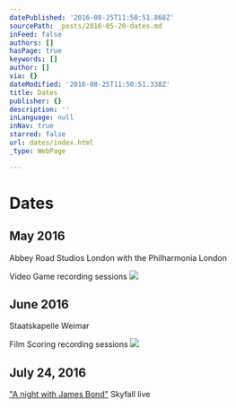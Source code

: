 ```yaml
---
datePublished: '2016-08-25T11:50:51.868Z'
sourcePath: _posts/2016-05-20-dates.md
inFeed: false
authors: []
hasPage: true
keywords: []
author: []
via: {}
dateModified: '2016-08-25T11:50:51.338Z'
title: Dates
publisher: {}
description: ''
inLanguage: null
inNav: true
starred: false
url: dates/index.html
_type: WebPage

---
```

# Dates

## May 2016  
Abbey Road Studios London with the Philharmonia London

Video Game recording sessions
![](https://s3-us-west-2.amazonaws.com/the-grid-img/p/6dc5d33b9d6a2c3dd2a4fc9422ce971f532937ab.jpg)

## June 2016  
Staatskapelle Weimar

Film Scoring recording sessions
![](https://s3-us-west-2.amazonaws.com/the-grid-img/p/3ce1336b3539f13ad6ff64e47c20b0fc2174294e.jpg)

## July 24, 2016  
["A night with James Bond"][0] Skyfall live

[0]: http://www.schlossfestspiele-regensburg.de/details/jagd-auf-007-eine-nacht-mit-james-bond-die-grosse-filmmusiknacht/show.html